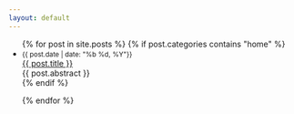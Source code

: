 ```yaml
---
layout: default
---
```

<div>
  <ul class="posts">
  {% for post in site.posts %}
      {% if post.categories contains "home"  %}
      <li>
      <small>{{ post.date | date: "%b %d, %Y"}}</small> <br>
      <a href="{{ post.url }}"> {{ post.title }}</a>  <br>   
          {{ post.abstract }}  
      <!--
      <span class="archivedate hidemobile">{{ post.date | date: "%b %d, %Y"}}</span>
      -->
      </li>
          {% endif %}

  {% endfor %}
  </ul>

</div>



